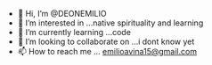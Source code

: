 - 👋 Hi, I’m @DEONEMILIO
- 👀 I’m interested in ...native spirituality and learning
- 🌱 I’m currently learning ...code
- 💞️ I’m looking to collaborate on ...i dont know yet
- 📫 How to reach me ... emilioavina15@gmail.com

<!---
DEONEMILIO/DEONEMILIO is a ✨ special ✨ repository because its `README.md` (this file) appears on your GitHub profile.
You can click the Preview link to take a look at your changes.
--->
